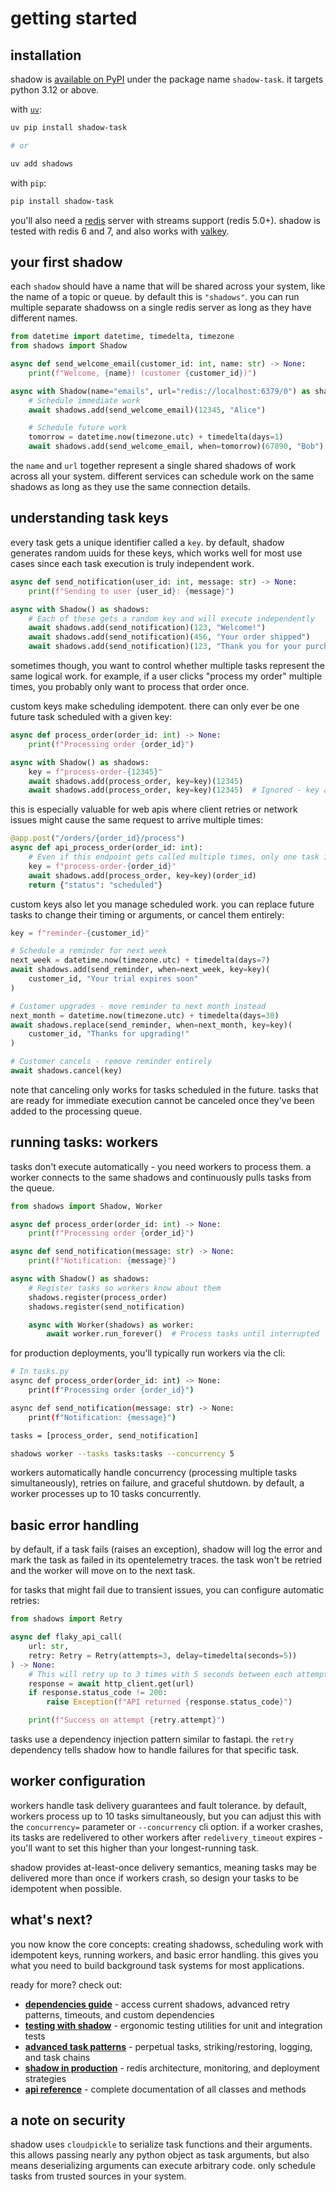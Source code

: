 # getting started

## installation

shadow is [available on PyPI](https://pypi.org/project/shadows/) under the package name
`shadow-task`. it targets python 3.12 or above.

with [`uv`](https://docs.astral.sh/uv/):

```bash
uv pip install shadow-task

# or

uv add shadows
```

with `pip`:

```bash
pip install shadow-task
```

you'll also need a [redis](http://redis.io/) server with streams support (redis 5.0+). shadow is tested with redis 6 and 7, and also works with [valkey](https://valkey.io/).

## your first shadow

each `shadow` should have a name that will be shared across your system, like the name
of a topic or queue. by default this is `"shadows"`. you can run multiple separate
shadowss on a single redis server as long as they have different names.

```python
from datetime import datetime, timedelta, timezone
from shadows import Shadow

async def send_welcome_email(customer_id: int, name: str) -> None:
    print(f"Welcome, {name}! (customer {customer_id})")

async with Shadow(name="emails", url="redis://localhost:6379/0") as shadows:
    # Schedule immediate work
    await shadows.add(send_welcome_email)(12345, "Alice")

    # Schedule future work
    tomorrow = datetime.now(timezone.utc) + timedelta(days=1)
    await shadows.add(send_welcome_email, when=tomorrow)(67890, "Bob")
```

the `name` and `url` together represent a single shared shadows of work across all your
system. different services can schedule work on the same shadows as long as they use the same connection details.

## understanding task keys

every task gets a unique identifier called a `key`. by default, shadow generates random uuids for these keys, which works well for most use cases since each task execution is truly independent work.

```python
async def send_notification(user_id: int, message: str) -> None:
    print(f"Sending to user {user_id}: {message}")

async with Shadow() as shadows:
    # Each of these gets a random key and will execute independently
    await shadows.add(send_notification)(123, "Welcome!")
    await shadows.add(send_notification)(456, "Your order shipped")
    await shadows.add(send_notification)(123, "Thank you for your purchase")
```

sometimes though, you want to control whether multiple tasks represent the same logical work. for example, if a user clicks "process my order" multiple times, you probably only want to process that order once.

custom keys make scheduling idempotent. there can only ever be one future task scheduled with a given key:

```python
async def process_order(order_id: int) -> None:
    print(f"Processing order {order_id}")

async with Shadow() as shadows:
    key = f"process-order-{12345}"
    await shadows.add(process_order, key=key)(12345)
    await shadows.add(process_order, key=key)(12345)  # Ignored - key already exists
```

this is especially valuable for web apis where client retries or network issues might cause the same request to arrive multiple times:

```python
@app.post("/orders/{order_id}/process")
async def api_process_order(order_id: int):
    # Even if this endpoint gets called multiple times, only one task is scheduled
    key = f"process-order-{order_id}"
    await shadows.add(process_order, key=key)(order_id)
    return {"status": "scheduled"}
```

custom keys also let you manage scheduled work. you can replace future tasks to change their timing or arguments, or cancel them entirely:

```python
key = f"reminder-{customer_id}"

# Schedule a reminder for next week
next_week = datetime.now(timezone.utc) + timedelta(days=7)
await shadows.add(send_reminder, when=next_week, key=key)(
    customer_id, "Your trial expires soon"
)

# Customer upgrades - move reminder to next month instead
next_month = datetime.now(timezone.utc) + timedelta(days=30)
await shadows.replace(send_reminder, when=next_month, key=key)(
    customer_id, "Thanks for upgrading!"
)

# Customer cancels - remove reminder entirely
await shadows.cancel(key)
```

note that canceling only works for tasks scheduled in the future. tasks that are ready for immediate execution cannot be canceled once they've been added to the processing queue.

## running tasks: workers

tasks don't execute automatically - you need workers to process them. a worker connects to the same shadows and continuously pulls tasks from the queue.

```python
from shadows import Shadow, Worker

async def process_order(order_id: int) -> None:
    print(f"Processing order {order_id}")

async def send_notification(message: str) -> None:
    print(f"Notification: {message}")

async with Shadow() as shadows:
    # Register tasks so workers know about them
    shadows.register(process_order)
    shadows.register(send_notification)

    async with Worker(shadows) as worker:
        await worker.run_forever()  # Process tasks until interrupted
```

for production deployments, you'll typically run workers via the cli:

```bash
# In tasks.py
async def process_order(order_id: int) -> None:
    print(f"Processing order {order_id}")

async def send_notification(message: str) -> None:
    print(f"Notification: {message}")

tasks = [process_order, send_notification]
```

```bash
shadows worker --tasks tasks:tasks --concurrency 5
```

workers automatically handle concurrency (processing multiple tasks simultaneously), retries on failure, and graceful shutdown. by default, a worker processes up to 10 tasks concurrently.

## basic error handling

by default, if a task fails (raises an exception), shadow will log the error and mark the task as failed in its opentelemetry traces. the task won't be retried and the worker will move on to the next task.

for tasks that might fail due to transient issues, you can configure automatic retries:

```python
from shadows import Retry

async def flaky_api_call(
    url: str,
    retry: Retry = Retry(attempts=3, delay=timedelta(seconds=5))
) -> None:
    # This will retry up to 3 times with 5 seconds between each attempt
    response = await http_client.get(url)
    if response.status_code != 200:
        raise Exception(f"API returned {response.status_code}")

    print(f"Success on attempt {retry.attempt}")
```

tasks use a dependency injection pattern similar to fastapi. the `retry` dependency tells shadow how to handle failures for that specific task.

## worker configuration

workers handle task delivery guarantees and fault tolerance. by default, workers process up to 10 tasks simultaneously, but you can adjust this with the `concurrency=` parameter or `--concurrency` cli option. if a worker crashes, its tasks are redelivered to other workers after `redelivery_timeout` expires - you'll want to set this higher than your longest-running task.

shadow provides at-least-once delivery semantics, meaning tasks may be delivered more than once if workers crash, so design your tasks to be idempotent when possible.

## what's next?

you now know the core concepts: creating shadowss, scheduling work with idempotent keys, running workers, and basic error handling. this gives you what you need to build background task systems for most applications.

ready for more? check out:

- **[dependencies guide](dependencies.md)** - access current shadows, advanced retry patterns, timeouts, and custom dependencies
- **[testing with shadow](testing.md)** - ergonomic testing utilities for unit and integration tests
- **[advanced task patterns](advanced-patterns.md)** - perpetual tasks, striking/restoring, logging, and task chains
- **[shadow in production](production.md)** - redis architecture, monitoring, and deployment strategies
- **[api reference](api-reference.md)** - complete documentation of all classes and methods

## a note on security

shadow uses `cloudpickle` to serialize task functions and their arguments. this allows passing nearly any python object as task arguments, but also means deserializing arguments can execute arbitrary code. only schedule tasks from trusted sources in your system.
